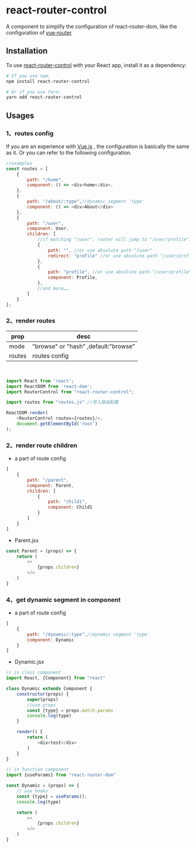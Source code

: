 react-router-control
=========================
A component to simplify the configuration of react-router-dom, like the configuration
of [vue-router](https://router.vuejs.org/)

## Installation

To use [react-router-control](https://github.com/Pmj136/react-router-control.git) with your React app, install it as a
dependency:

```bash
# If you use npm:
npm install react-router-control

# Or if you use Yarn:
yarn add react-router-control
```

## Usages

### 1、routes config

If you are an experience with [Vue.js](https://vuejs.org/) , the configuration is basically the same as it. Or you can
refer to the following configuration.

```javascript
//examples
const routes = [
    {
        path: "/home",
        component: () => <div>home</div>,
    },
    {
        path: "/about/:type",//dynamic segment 'type'
        component: () => <div>About</div>
    },
    {
        path: "/user",
        component: User,
        children: [
            //if matching "/user", router will jump to "/user/profile".
            {
                path: "", //or use absolute path "/user"
                redirect: "profile" //or use absolute path "/user/profile"
            },
            {
                path: "profile", //or use absolute path "/user/profile"
                component: Profile,
            },
            //and more……
        ]
    }
];
```

### 2、render routes

|  prop  | desc  |
|  ----  | ----  |
| mode  | "browse" or "hash" ,default:"browse" |
| routes  | routes config |

<br/>

```javascript
import React from 'react';
import ReactDOM from 'react-dom';
import RouterControl from "react-router-control";

import routes from "routes.js" //导入路由配置

ReactDOM.render(
    <RouterControl routes={routes}/>,
    document.getElementById('root')
);
```

### 2、render route children

- a part of route config

```javascript
[
    {
        path: "/parent",
        component: Parent,
        children: [
            {
                path: "child1",
                component: Child1
            }
        ]
    }
]
```

- Parent.jsx

```javascript
const Parent = (props) => {
    return (
        <>
            {props.children}
        </>
    )
}
```

### 4、get dynamic segment in component

- a part of route config

```javascript
[
    {
        path: "/dynamic/:type",//dynamic segment 'type'
        component: Dynamic
    }
]
```

- Dynamic.jsx

```javascript
// in class component
import React, {Component} from "react"

class Dynamic extends Component {
    constructor(props) {
        super(props)
        //use props
        const {type} = props.match.params
        console.log(type)
    }

    render() {
        return (
            <div>test</div>
        )
    }
}
```

```javascript
// in function component
import {useParams} from "react-router-dom"

const Dynamic = (props) => {
    // use hooks
    const {type} = useParams();
    console.log(type)

    return (
        <>
            {props.children}
        </>
    )
}
```

